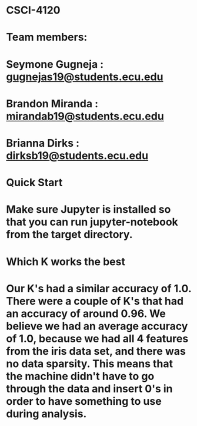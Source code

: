 # CSCI-4120

# Team members:
# Seymone Gugneja : gugnejas19@students.ecu.edu
# Brandon Miranda : mirandab19@students.ecu.edu
# Brianna Dirks : dirksb19@students.ecu.edu

# Quick Start
# Make sure Jupyter is installed so that you can run jupyter-notebook from the target directory.

# Which K works the best
# Our K's had a similar accuracy of 1.0. There were a couple of K's that had an accuracy of around 0.96. We believe we had an average accuracy of 1.0, because we had all 4 features from the iris data set, and there was no data sparsity. This means that the machine didn't have to go through the data and insert 0's in order to have something to use during analysis.
